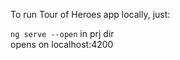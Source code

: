 To run Tour of Heroes app locally, just:<br>

`ng serve --open` in prj dir<br>
opens on localhost:4200